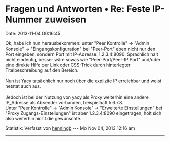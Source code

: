 Fragen und Antworten • Re: Feste IP-Nummer zuweisen
===================================================

Date: 2013-11-04 00:16:45

Ok, habe ich nun herausbekommen: unter \"Peer Kontrolle\" -\> \"Admin
Konsole\" -\> \"Eingangskonfiguration\" bei \"Peer-Port\" eben nicht nur
den Port eingeben, sondern Port mit IP-Adresse: 1.2.3.4:8090. Sprachlich
halt nicht eindeutig, besser wäre sowas wie \"Peer-Port/Peer-IP:Port\"
und/oder eine direkte Hilfe per Link oder CSS-Trick durch hinterlegter
Titelbeschreibung auf den Bereich.\
\
Nun ist Yacy tatsächlich nur noch über die explizite IP erreichbar und
weist netstat auch aus.\
\
Jedoch ist bei der Nutzung von yacy als Proxy weiterhin eine andere
IP\_Adresse als Absender vorhanden, beispielhaft 5.6.7.8.\
Unter \"Peer Kontrolle\" -\> \"Admin Konsole\" -\> \"Erweiterte
Einstellungen\" bei \"Proxy Zugangs-Einstellungen\" ist aber
1.2.3.4:8090 eingetragen, holt sich also weiterhin nicht die gewünschte.

Statistik: Verfasst von
[henningb](http://forum.yacy-websuche.de/memberlist.php?mode=viewprofile&u=9017)
--- Mo Nov 04, 2013 12:16 am

------------------------------------------------------------------------
